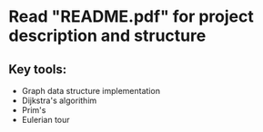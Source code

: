 # Read "README.pdf" for project description and structure #
## Key tools: ##
  + Graph data structure implementation
  + Dijkstra's algorithim
  + Prim's 
  + Eulerian tour
